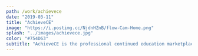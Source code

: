 ```yaml
---
path: /work/achievece
date: "2019-03-11"
title: "AchieveCE"
image: "https://i.postimg.cc/NjdnHZnB/flow-Cam-Home.png"
splash: "../images/achievece.jpg"
color: "#754D63"
subtitle: "AchieveCE is the professional continued education marketplace of choice, by nurses and other medical professionals, in all 50 states. Currently AchieveCE has over 50,000 users."
---
```

